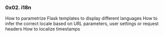 ### 0x02. i18n
How to parametrize Flask templates to display different languages
How to infer the correct locale based on URL parameters, user settings or request headers
How to localize timestamps

